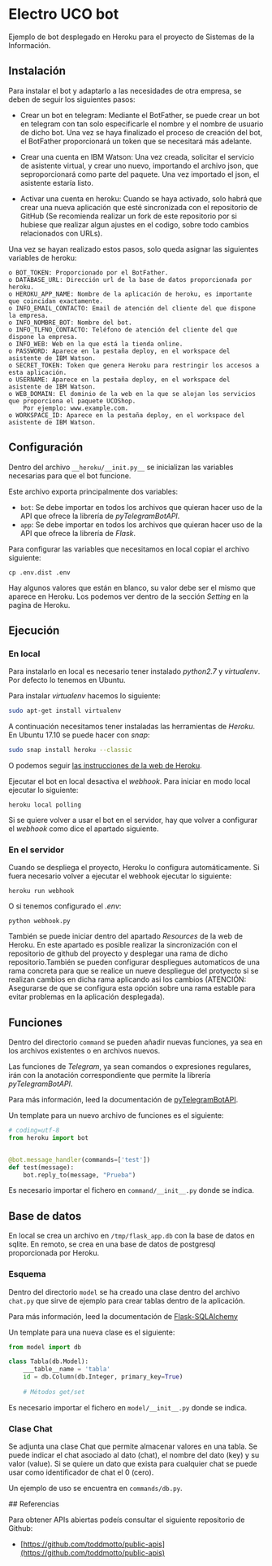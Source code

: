 # Electro UCO bot 

Ejemplo de bot desplegado en Heroku para el proyecto de Sistemas de la Información.


## Instalación

Para instalar el bot y adaptarlo a las necesidades de otra empresa, se deben de seguir los siguientes pasos:

- Crear un bot en telegram: Mediante el BotFather, se puede crear un bot en telegram con tan solo especificarle el nombre y el nombre de
usuario de dicho bot. Una vez se haya finalizado el proceso de creación del bot, el BotFather proporcionará un token que se necesitará
más adelante.

- Crear una cuenta en IBM Watson: Una vez creada, solicitar el servicio de asistente virtual, y crear uno nuevo, importando el archivo
json, que seproporcionará como parte del paquete. Una vez importado el json, el asistente estaría listo.

- Activar una cuenta en heroku: Cuando se haya activado, solo habrá que crear una nueva aplicación que esté sincronizada con el
repositorio de GitHub (Se recomienda realizar un fork de este repositorio por si hubiese que realizar algun ajustes en el codigo, sobre
todo cambios relacionados con URLs).

Una vez se hayan realizado estos pasos, solo queda asignar las siguientes variables de heroku:

	o BOT_TOKEN: Proporcionado por el BotFather.
	o DATABASE_URL: Dirección url de la base de datos proporcionada por heroku.
	o HEROKU_APP_NAME: Nombre de la aplicación de heroku, es importante que coincidan exactamente.
	o INFO_EMAIL_CONTACTO: Email de atención del cliente del que dispone la empresa.
	o INFO_NOMBRE_BOT: Nombre del bot.
	o INFO_TLFNO_CONTACTO: Teléfono de atención del cliente del que dispone la empresa.
	o INFO_WEB: Web en la que está la tienda online.
	o PASSWORD: Aparece en la pestaña deploy, en el workspace del asistente de IBM Watson.
	o SECRET_TOKEN: Token que genera Heroku para restringir los accesos a esta aplicación.
	o USERNAME: Aparece en la pestaña deploy, en el workspace del asistente de IBM Watson.
	o WEB_DOMAIN: El dominio de la web en la que se alojan los servicios que proporciona el paquete UCOShop. 
		Por ejemplo: www.example.com.
	o WORKSPACE_ID: Aparece en la pestaña deploy, en el workspace del asistente de IBM Watson.


## Configuración

Dentro del archivo `__heroku/__init.py__` se inicializan las variables necesarias para que el bot funcione.

Este archivo exporta principalmente dos variables:

* `bot`: Se debe importar en todos los archivos que quieran hacer uso de la API que ofrece la librería de _pyTelegramBotAPI_.
* `app`: Se debe importar en todos los archivos que quieran hacer uso de la API que ofrece la librería de _Flask_. 

Para configurar las variables que necesitamos en local copiar el archivo siguiente:

```
cp .env.dist .env
```

Hay algunos valores que están en blanco, su valor debe ser el mismo que aparece en Heroku. Los podemos ver dentro de la sección _Setting_ en la pagina de Heroku.

## Ejecución

### En local

Para instalarlo en local es necesario tener instalado _python2.7_ y _virtualenv_. Por defecto lo tenemos en Ubuntu.

Para instalar _virtualenv_ hacemos lo siguiente:

```sh
sudo apt-get install virtualenv
```

A continuación necesitamos tener instaladas las herramientas de _Heroku_. En Ubuntu 17.10 se puede hacer con _snap_:

```sh
sudo snap install heroku --classic
```

O podemos seguir [las instrucciones de la web de Heroku](https://devcenter.heroku.com/articles/heroku-cli).



Ejecutar el bot en local desactiva el _webhook_. Para iniciar en modo local ejecutar lo siguiente:

```
heroku local polling
``` 

Si se quiere volver a usar el bot en el servidor, hay que volver a configurar el _webhook_ como dice el apartado siguiente.

### En el servidor

Cuando se despliega el proyecto, Heroku lo configura automáticamente. Si fuera necesario volver a ejecutar el webhook ejecutar lo siguiente:

```
heroku run webhook
```

O si tenemos configurado el _.env_:

```
python webhook.py
```

También se puede iniciar dentro del apartado _Resources_ de la web de Heroku. En este apartado es posible realizar la sincronización con 
el repositorio de github del proyecto y desplegar una rama de dicho repositorio.También se pueden configurar despliegues automaticos de
una rama concreta para que se realice un nueve despliegue del protyecto si se realizan cambios en dicha rama aplicando asi los cambios (ATENCIÓN: Asegurarse de que se configura esta opción sobre una rama estable para evitar problemas en la aplicación desplegada). 

## Funciones

Dentro del directorio `command` se pueden añadir nuevas funciones, ya sea en los archivos existentes o en archivos nuevos.

Las funciones de _Telegram_, ya sean comandos o expresiones regulares, irán con la anotación correspondiente que permite la librería _pyTelegramBotAPI_.

Para más información, leed la documentación de [pyTelegramBotAPI](https://github.com/eternnoir/pyTelegramBotAPI).

Un template para un nuevo archivo de funciones es el siguiente:

```python
# coding=utf-8
from heroku import bot


@bot.message_handler(commands=['test'])
def test(message):
    bot.reply_to(message, "Prueba")

```

Es necesario importar el fichero en `command/__init__.py` donde se indica.


## Base de datos

En local se crea un archivo en `/tmp/flask_app.db` con la base de datos en sqlite. En remoto, se crea en una base de datos de postgresql proporcionada por Heroku.

### Esquema

Dentro del directorio `model` se ha creado una clase dentro del archivo `chat.py` que sirve de ejemplo para crear tablas dentro de la aplicación.

Para más información, leed la documentación de [Flask-SQLAlchemy](http://flask-sqlalchemy.pocoo.org/2.3/)

Un template para una nueva clase es el siguiente:

```python
from model import db

class Tabla(db.Model):
    ___table__name = 'tabla'
    id = db.Column(db.Integer, primary_key=True)
    
    # Métodos get/set
```

Es necesario importar el fichero en `model/__init__.py` donde se indica.

### Clase Chat

Se adjunta una clase Chat que permite almacenar valores en una tabla. Se puede indicar el chat asociado al dato (chat), el nombre del dato (key) y su valor (value). Si se quiere un dato que exista para cualquier chat se puede usar como identificador de chat el 0 (cero).

Un ejemplo de uso se encuentra en `commands/db.py`.


## Referencias

Para obtener APIs abiertas podeís consultar el siguiente repositorio de Github:

* [https://github.com/toddmotto/public-apis](https://github.com/toddmotto/public-apis)
